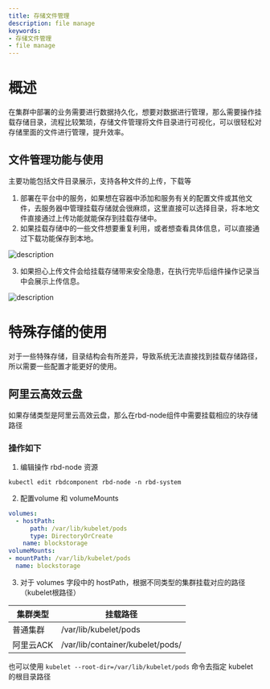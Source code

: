 ```yaml
---
title: 存储文件管理
description: file manage
keywords:
- 存储文件管理
- file manage
---
```


# 概述

在集群中部署的业务需要进行数据持久化，想要对数据进行管理，那么需要操作挂载存储目录，流程比较繁琐，存储文件管理将文件目录进行可视化，可以很轻松对存储里面的文件进行管理，提升效率。

## 文件管理功能与使用

主要功能包括文件目录展示，支持各种文件的上传，下载等
1. 部署在平台中的服务，如果想在容器中添加和服务有关的配置文件或其他文件，去服务器中管理挂载存储就会很麻烦，这里直接可以选择目录，将本地文件直接通过上传功能就能保存到挂载存储中。
2. 如果挂载存储中的一些文件想要重复利用，或者想查看具体信息，可以直接通过下载功能保存到本地。

![description](https://grstatic.oss-cn-shanghai.aliyuncs.com/docs/enterprise-app/file-manage/file-manage.png)



3. 如果担心上传文件会给挂载存储带来安全隐患，在执行完毕后组件操作记录当中会展示上传信息。

![description](https://grstatic.oss-cn-shanghai.aliyuncs.com/docs/enterprise-app/file-manage/upload-event.png)


# 特殊存储的使用

对于一些特殊存储，目录结构会有所差异，导致系统无法直接找到挂载存储路径，所以需要一些配置才能更好的使用。

## 阿里云高效云盘

如果存储类型是阿里云高效云盘，那么在rbd-node组件中需要挂载相应的块存储路径

### 操作如下

1. 编辑操作 rbd-node 资源

`kubectl edit rbdcomponent rbd-node -n rbd-system`

2. 配置volume 和 volumeMounts

```yaml
volumes:
  - hostPath:
      path: /var/lib/kubelet/pods
      type: DirectoryOrCreate
    name: blockstorage
volumeMounts:
- mountPath: /var/lib/kubelet/pods
  name: blockstorage
```

3. 对于 volumes 字段中的 hostPath，根据不同类型的集群挂载对应的路径（kubelet根路径）

|集群类型|挂载路径|
|----|----|
|普通集群| /var/lib/kubelet/pods|
|阿里云ACK| /var/lib/container/kubelet/pods/|

也可以使用 `kubelet --root-dir=/var/lib/kubelet/pods` 命令去指定 kubelet 的根目录路径







